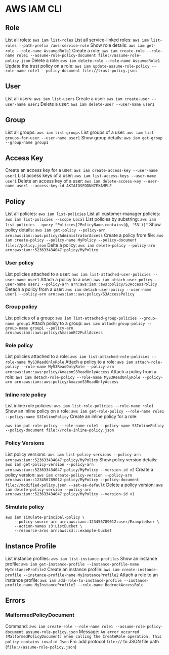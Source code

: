 # AWS IAM CLI

## Role
List all roles: `aws iam list-roles`
List all service-linked roles: `aws iam list-roles --path-prefix /aws-service-role`
Show role details: `aws iam get-role --role-name AssumedRole1`
Create a role: `aws iam create-role --role-name role1 --assume-role-policy-document file://assume-role-policy.json`
Delete a role: `aws iam delete-role --role-name AssumedRole1`
Update the trust policy on a role: `aws iam update-assume-role-policy --role-name role1 --policy-document file://trust-policy.json`

## User
List all users: `aws iam list-users`
Create a user: `aws iam create-user --user-name user1`
Delete a user: `aws iam delete-user --user-name user1`

## Group
List all groups: `aws iam list-groups`
List groups of a user: `aws iam list-groups-for-user --user-name user1`
Show group details: `aws iam get-group --group-name group1`

## Access Key
Create an access key for a user: `aws iam create-access-key --user-name user1`
List access keys of a user: `aws iam list-access-keys --user-name user1`
Delete an access key of a user: `aws iam delete-access-key --user-name user1 --access-key-id AKIAIOSFODNN7EXAMPLE`

## Policy
List all policies: `aws iam list-policies`
List all customer-manager policies: `aws iam list-policies --scope Local`
List policies by substring: `aws iam list-policies --query "Policies[?PolicyName.contains(@, 'S3')]"`
Show policy details: `aws iam get-policy --policy-arn arn:aws:iam::aws:policy/AdministratorAccess`
Create a policy from file: `aws iam create-policy --policy-name MyPolicy --policy-document file://policy.json`
Delte a policy: `aws iam delete-policy --policy-arn arn:aws:iam::523633434047:policy/MyPolicy`

### User policy
List policies attached to a user: `aws iam list-attached-user-policies --user-name user1`
Attach a policy to a user: `aws iam attach-user-policy --user-name user1 --policy-arn arn:aws:iam::aws:policy/S3AccessPolicy`
Detach a policy from a user: `aws iam detach-user-policy --user-name user1 --policy-arn arn:aws:iam::aws:policy/S3AccessPolicy`

### Group policy
List policies of a group: `aws iam list-attached-group-policies --group-name group1`
Attach policy to a group: `aws iam attach-group-policy --group-name group1 --policy-arn arn:aws:iam::aws:policy/AmazonEC2FullAccess`

### Role policy
List policies attached to a role: `aws iam list-attached-role-policies --role-name MyS3ReadOnlyRole`
Attach a policy to a role: `aws iam attach-role-policy --role-name MyS3ReadOnlyRole --policy-arn arn:aws:iam::aws:policy/AmazonS3ReadOnlyAccess`
Attach a policy from a role: `aws iam detach-role-policy --role-name MyS3ReadOnlyRole --policy-arn arn:aws:iam::aws:policy/AmazonS3ReadOnlyAccess`

### Inline role policy
List inline role policies: `aws iam list-role-policies --role-name role1`
Show an inline policy on a role: `aws iam get-role-policy --role-name role1 --policy-name S3InlinePolicy`
Create an inline policy for a role:
```shell
aws iam put-role-policy --role-name role1 --policy-name S3InlinePolicy --policy-document file://role-inline-policy.json
```

### Policy Versions
List policy versions: `aws iam list-policy-versions --policy-arn arn:aws:iam::523633434047:policy/MyPolicy`
Show policy version details: `aws iam get-policy-version --policy-arn arn:aws:iam::523633434047:policy/MyPolicy --version-id v2`
Create a policy version: `aws iam create-policy-version --policy-arn arn:aws:iam::123456789012:policy/MyPolicy --policy-document file://modified-policy.json --set-as-default`
Delete a policy version: `aws iam delete-policy-version --policy-arn arn:aws:iam::523633434047:policy/MyPolicy --version-id v1`

### Simulate policy
```shell
aws iam simulate-principal-policy \
    --policy-source-arn arn:aws:iam::123456789012:user/ExampleUser \
    --action-names s3:ListBucket \
    --resource-arns arn:aws:s3:::example-bucket
```

## Instance Profile
List instance profiles: `aws iam list-instance-profiles`
Show an instance profile: `aws iam get-instance-profile --instance-profile-name MyInstanceProfile2`
Create an instance profile: `aws iam create-instance-profile --instance-profile-name MyInstanceProfile2`
Attach a role to an instance profile: `aws iam add-role-to-instance-profile --instance-profile-name MyInstanceProfile2 --role-name BedrockAccessRole`

## Errors
### MalformedPolicyDocument
Command: `aws iam create-role --role-name role1 --assume-role-policy-document assume-role-policy.json`
Message: `An error occurred (MalformedPolicyDocument) when calling the CreateRole operation: This policy contains invalid Json`
Fix: add protocol `file://` to JSON file path (`file://assume-role-policy.json`)

